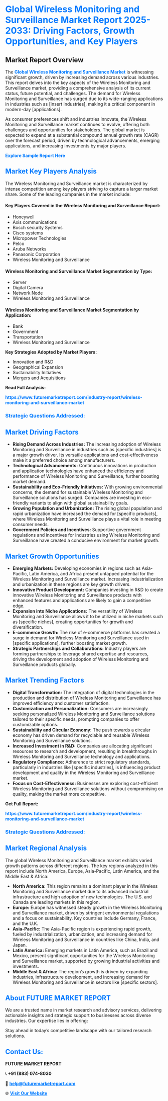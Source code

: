 <h1 style="color: #007BFF;">Global Wireless Monitoring and Surveillance Market Report 2025-2033: Driving Factors, Growth Opportunities, and Key Players</h1>

<section id="overview">
<h2>Market Report Overview</h2>
<p>The <a href="https://www.futuremarketreport.com/industry-report/wireless-monitoring-and-surveillance-market" style="color: #007BFF; text-decoration: none;"><strong>Global Wireless Monitoring and Surveillance Market</strong></a> is witnessing significant growth, driven by increasing demand across various industries. This report delves into the key aspects of the Wireless Monitoring and Surveillance market, providing a comprehensive analysis of its current status, future potential, and challenges. The demand for Wireless Monitoring and Surveillance has surged due to its wide-ranging applications in industries such as [insert industries], making it a critical component in modern-day [applications].</p>
<p>As consumer preferences shift and industries innovate, the Wireless Monitoring and Surveillance market continues to evolve, offering both challenges and opportunities for stakeholders. The global market is expected to expand at a substantial compound annual growth rate (CAGR) over the forecast period, driven by technological advancements, emerging applications, and increasing investments by major players.</p>
</section>

<section id="overview">
<p><a href="https://www.futuremarketreport.com/request-sample/reportId=105519" style="color: #007BFF; text-decoration: none;"><strong>Explore Sample Report Here</strong></a></p>
</section>

<section id="key-players">
<h2 style="color: #007BFF;">Market Key Players Analysis</h2>
<p>The Wireless Monitoring and Surveillance market is characterized by intense competition among key players striving to capture a larger market share. Some of the leading companies in the market include:</p>
<h4>Key Players Covered in the Wireless Monitoring and Surveillance Report:</h4>
<ul><li>Honeywell</li><li>Axis communications</li><li>Bosch security Systems</li><li>Cisco systems</li><li>Micropower Technologies</li><li>Pelco</li><li>Aruba Networks</li><li>Panasonic Corporation</li><li>Wireless Monitoring and Surveillance</li></ul>
<h4>Wireless Monitoring and Surveillance Market Segmentation by Type:</h4>
<ul><li>Server</li><li>Digital Camera</li><li>Network Node</li><li>Wireless Monitoring and Surveillance</li></ul>

<h4>Wireless Monitoring and Surveillance Market Segmentation by Application:</h4>
<ul><li>Bank</li><li>Government</li><li>Transportation</li><li>Wireless Monitoring and Surveillance</li></ul>
<p><strong>Key Strategies Adopted by Market Players:</strong></p>
<ul>
<li>Innovation and R&D</li>
<li>Geographical Expansion</li>
<li>Sustainability Initiatives</li>
<li>Mergers and Acquisitions</li>
</ul>
</section>

<section>
<p><strong>Read Full Analysis: </strong></p><a href="https://www.futuremarketreport.com/industry-report/wireless-monitoring-and-surveillance-market" style="color: #007BFF; text-decoration: none;"><strong>https://www.futuremarketreport.com/industry-report/wireless-monitoring-and-surveillance-market</strong></a>
<h3 style="color: #007BFF;">Strategic Questions Addressed:</h3>
</section>

<section id="driving-factors">
<h2 style="color: #007BFF;">Market Driving Factors</h2>
<ul>
<li><strong>Rising Demand Across Industries:</strong> The increasing adoption of Wireless Monitoring and Surveillance in industries such as [specific industries] is a major growth driver. Its versatile applications and cost-effectiveness make it a preferred choice among manufacturers.</li>
<li><strong>Technological Advancements:</strong> Continuous innovations in production and application technologies have enhanced the efficiency and performance of Wireless Monitoring and Surveillance, further boosting market demand.</li>
<li><strong>Sustainability and Eco-Friendly Initiatives:</strong> With growing environmental concerns, the demand for sustainable Wireless Monitoring and Surveillance solutions has surged. Companies are investing in eco-friendly variants to align with global sustainability goals.</li>
<li><strong>Growing Population and Urbanization:</strong> The rising global population and rapid urbanization have increased the demand for [specific products], where Wireless Monitoring and Surveillance plays a vital role in meeting consumer needs.</li>
<li><strong>Government Policies and Incentives:</strong> Supportive government regulations and incentives for industries using Wireless Monitoring and Surveillance have created a conducive environment for market growth.</li>
</ul>
</section>

<section id="growth-opportunities">
<h2 style="color: #007BFF;">Market Growth Opportunities</h2>
<ul>
<li><strong>Emerging Markets:</strong> Developing economies in regions such as Asia-Pacific, Latin America, and Africa present untapped potential for the Wireless Monitoring and Surveillance market. Increasing industrialization and urbanization in these regions are key growth drivers.</li>
<li><strong>Innovative Product Development:</strong> Companies investing in R&D to create innovative Wireless Monitoring and Surveillance products with enhanced features and applications are likely to gain a competitive edge.</li>
<li><strong>Expansion into Niche Applications:</strong> The versatility of Wireless Monitoring and Surveillance allows it to be utilized in niche markets such as [specific niches], creating opportunities for growth and diversification.</li>
<li><strong>E-commerce Growth:</strong> The rise of e-commerce platforms has created a surge in demand for Wireless Monitoring and Surveillance used in [specific applications], further boosting market growth.</li>
<li><strong>Strategic Partnerships and Collaborations:</strong> Industry players are forming partnerships to leverage shared expertise and resources, driving the development and adoption of Wireless Monitoring and Surveillance products globally.</li>
</ul>
</section>

<section id="trending-factors">
<h2 style="color: #007BFF;">Market Trending Factors</h2>
<ul>
<li><strong>Digital Transformation:</strong> The integration of digital technologies in the production and distribution of Wireless Monitoring and Surveillance has improved efficiency and customer satisfaction.</li>
<li><strong>Customization and Personalization:</strong> Consumers are increasingly seeking personalized Wireless Monitoring and Surveillance solutions tailored to their specific needs, prompting companies to offer customizable options.</li>
<li><strong>Sustainability and Circular Economy:</strong> The push towards a circular economy has driven demand for recyclable and reusable Wireless Monitoring and Surveillance solutions.</li>
<li><strong>Increased Investment in R&D:</strong> Companies are allocating significant resources to research and development, resulting in breakthroughs in Wireless Monitoring and Surveillance technology and applications.</li>
<li><strong>Regulatory Compliance:</strong> Adherence to strict regulatory standards, particularly in industries like [specific industries], is influencing product development and quality in the Wireless Monitoring and Surveillance market.</li>
<li><strong>Focus on Cost-Effectiveness:</strong> Businesses are exploring cost-efficient Wireless Monitoring and Surveillance solutions without compromising on quality, making the market more competitive.</li>
</ul>
</section>

<section>
<p><strong>Get Full Report: </strong></p><a href="https://www.futuremarketreport.com/industry-report/wireless-monitoring-and-surveillance-market" style="color: #007BFF; text-decoration: none;"><strong>https://www.futuremarketreport.com/industry-report/wireless-monitoring-and-surveillance-market</strong></a>
<h3 style="color: #007BFF;">Strategic Questions Addressed:</h3>
</section>


<section id="regional-analysis">
<h2 style="color: #007BFF;">Market Regional Analysis</h2>
<p>The global Wireless Monitoring and Surveillance market exhibits varied growth patterns across different regions. The key regions analyzed in this report include North America, Europe, Asia-Pacific, Latin America, and the Middle East & Africa:</p>
<ul>
<li><strong>North America:</strong> This region remains a dominant player in the Wireless Monitoring and Surveillance market due to its advanced industrial infrastructure and high adoption of new technologies. The U.S. and Canada are leading markets in this region.</li>
<li><strong>Europe:</strong> Europe has witnessed steady growth in the Wireless Monitoring and Surveillance market, driven by stringent environmental regulations and a focus on sustainability. Key countries include Germany, France, and the U.K.</li>
<li><strong>Asia-Pacific:</strong> The Asia-Pacific region is experiencing rapid growth, fueled by industrialization, urbanization, and increasing demand for Wireless Monitoring and Surveillance in countries like China, India, and Japan.</li>
<li><strong>Latin America:</strong> Emerging markets in Latin America, such as Brazil and Mexico, present significant opportunities for the Wireless Monitoring and Surveillance market, supported by growing industrial activities and investments.</li>
<li><strong>Middle East & Africa:</strong> The region’s growth is driven by expanding industries, infrastructure development, and increasing demand for Wireless Monitoring and Surveillance in sectors like [specific sectors].</li>
</ul>
</section>

<footer>
<h2 style="color: #007BFF;">About FUTURE MARKET REPORT</h2>
<p>We are a trusted name in market research and advisory services, delivering actionable insights and strategic support to businesses across diverse industries. Our expertise lies in offering:</p>

<p>Stay ahead in today’s competitive landscape with our tailored research solutions.</p>

<h2 style="color: #007BFF;">Contact Us:</h2>
<p><strong>FUTURE MARKET REPORT</strong></p>
<p>📞 <strong>+91 (883) 074-8030</strong></p>
<p>📧 <strong><a href="mailto:help@futuremarketreport.com" style="color: #007BFF;">help@futuremarketreport.com</a></strong></p>
<p>🌐 <strong><a href="https://www.futuremarketreport.com/" style="color: #007BFF;">Visit Our Website</a></strong></p>
</footer>